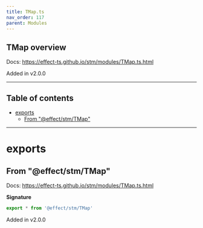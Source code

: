 ```yaml
---
title: TMap.ts
nav_order: 117
parent: Modules
---
```


## TMap overview

Docs: https://effect-ts.github.io/stm/modules/TMap.ts.html

Added in v2.0.0

---

<h2 class="text-delta">Table of contents</h2>

- [exports](#exports)
  - [From "@effect/stm/TMap"](#from-effectstmtmap)

---

# exports

## From "@effect/stm/TMap"

Docs: https://effect-ts.github.io/stm/modules/TMap.ts.html

**Signature**

```ts
export * from '@effect/stm/TMap'
```

Added in v2.0.0
